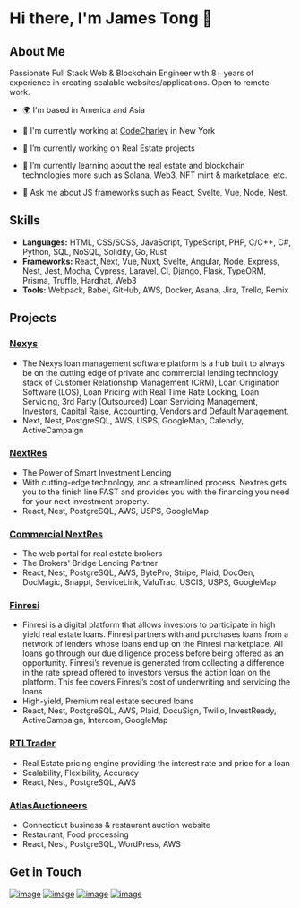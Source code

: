 # Hi there, I'm James Tong 👋

## About Me

Passionate Full Stack Web & Blockchain Engineer with 8+ years of experience in creating scalable websites/applications. Open to remote work.

- 🌍 I'm based in America and Asia
- 🏢 I'm currently working at [CodeCharley](https://codecharley.com/) in New York
- 🔭 I’m currently working on Real Estate projects

- 🌱 I’m currently learning about the real estate and blockchain technologies more such as Solana, Web3, NFT mint & marketplace, etc.
- 💬 Ask me about JS frameworks such as React, Svelte, Vue, Node, Nest.

## Skills

- **Languages:** HTML, CSS/SCSS, JavaScript, TypeScript, PHP, C/C++, C#, Python, SQL, NoSQL, Solidity, Go, Rust
- **Frameworks:** React, Next, Vue, Nuxt, Svelte, Angular, Node, Express, Nest, Jest, Mocha, Cypress, Laravel, CI, Django, Flask, TypeORM, Prisma, Truffle, Hardhat, Web3
- **Tools:** Webpack, Babel, GitHub, AWS, Docker, Asana, Jira, Trello, Remix

## Projects

### [Nexys](https://www.nexys.com/)
- The Nexys loan management software platform is a hub built to always be on the cutting edge of private and commercial lending technology stack of Customer Relationship Management (CRM), Loan Origination Software (LOS), Loan Pricing with Real Time Rate Locking, Loan Servicing, 3rd Party (Outsourced) Loan Servicing Management, Investors, Capital Raise, Accounting, Vendors and Default Management.
- Next, Nest, PostgreSQL, AWS, USPS, GoogleMap, Calendly, ActiveCampaign

### [NextRes](https://www.nextres.com/)
- The Power of Smart Investment Lending
- With cutting-edge technology, and a streamlined process, Nextres gets you to the finish line FAST and provides you with the financing you need for your next investment property.
- React, Nest, PostgreSQL, AWS, USPS, GoogleMap

### [Commercial NextRes](https://commercial.nextres.com/)
- The web portal for real estate brokers
- The Brokers' Bridge Lending Partner
- React, Nest, PostgreSQL, AWS, BytePro, Stripe, Plaid, DocGen, DocMagic, Snappt, ServiceLink, ValuTrac, USCIS, USPS, GoogleMap

### [Finresi](https://www.finresi.com/)
- Finresi is a digital platform that allows investors to participate in high yield real estate loans. Finresi partners with and purchases loans from a network of lenders whose loans end up on the Finresi marketplace. All loans go through our due diligence process before being offered as an opportunity. Finresi’s revenue is generated from collecting a difference in the rate spread offered to investors versus the action loan on the platform. This fee covers Finresi’s cost of underwriting and servicing the loans.
- High-yield, Premium real estate secured loans
- React, Nest, PostgreSQL, AWS, Plaid, DocuSign, Twilio, InvestReady, ActiveCampaign, Intercom, GoogleMap
  
### [RTLTrader](https://rtltrader.com/)
- Real Estate pricing engine providing the interest rate and price for a loan
- Scalability, Flexibility, Accuracy
- React, Nest, PostgreSQL, AWS

### [AtlasAuctioneers](https://www.atlasauctioneers.com/)
- Connecticut business & restaurant auction website
- Restaurant, Food processing
- React, Nest, PostgreSQL, WordPress, AWS
  
## Get in Touch

[![image](https://img.shields.io/badge/Gmail-red?style=for-the-badge&logo=gmail&logoColor=white)](mailto:james@codecharley.com)
[![image](https://img.shields.io/badge/Skype-0078d4?style=for-the-badge&logo=skype&logoColor=white)](https://join.skype.com/invite/FtSUhsqCLYeZ)
[![image](https://img.shields.io/badge/Telegram-3390ec?style=for-the-badge&logo=telegram&logoColor=white)](https://t.me/@nightfury0109)
[![image](https://img.shields.io/badge/Discord-7289DA?style=for-the-badge&logo=discord&logoColor=white)](https://discordapp.com/users/Awesome#5756) 
